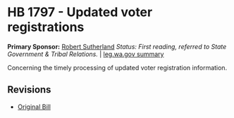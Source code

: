 # HB 1797 - Updated voter registrations
**Primary Sponsor:** [Robert Sutherland](/person/leg/sutherla_ro.md)
*Status: First reading, referred to State Government & Tribal Relations.* | [leg.wa.gov summary](https://app.leg.wa.gov/billsummary?BillNumber=1797&Year=2021)

Concerning the timely processing of updated voter registration information.

## Revisions
* [Original Bill](1/)